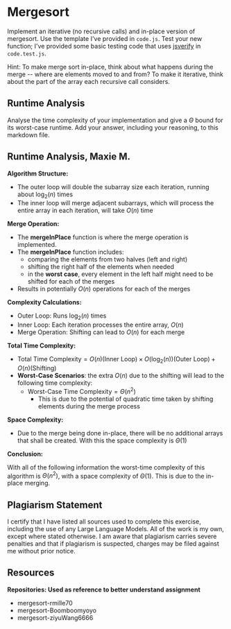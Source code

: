 # Mergesort

Implement an iterative (no recursive calls) and in-place version of mergesort.
Use the template I've provided in `code.js`. Test your new function; I've
provided some basic testing code that uses
[jsverify](https://jsverify.github.io/) in `code.test.js`.

Hint: To make merge sort in-place, think about what happens during the merge --
where are elements moved to and from? To make it iterative, think about the
part of the array each recursive call considers.

## Runtime Analysis

Analyse the time complexity of your implementation and give a $\Theta$ bound for
its worst-case runtime. Add your answer, including your reasoning, to this
markdown file.

## Runtime Analysis, Maxie M.

**Algorithm Structure:**
- The outer loop will double the subarray size each iteration, running about $\log_2(n)$ times 
- The inner loop will merge adjacent subarrays, which will process the entire array in each iteration, will take $O(n)$ time

**Merge Operation:**
- The **mergeInPlace** function is where the merge operation is implemented.
- The **mergeInPlace** function includes:
  - comparing the elements from two halves (left and right)
  - shifting the right half of the elements when needed
  - in the **worst case**, every element in the left half might need to be shifted for each of the merges 
- Results in potentially $O(n)$ operations for each of the merges

**Complexity Calculations:** 
- Outer Loop: Runs $\log_2(n)$ times
- Inner Loop: Each iteration processes the entire array, $O(n)$
- Merge Operation: Shifting can lead to $O(n)$ for each merge 

**Total Time Complexity:**
- $\text{Total Time Complexity} = O(n)(\text{Inner Loop}) \times O(\log_2(n))(\text{Outer Loop}) + O(n)(\text{Shifting})$
- **Worst-Case Scenarios**: the extra $O(n)$ due to the shifting will lead to the following time complexity:
  - $\text{Worst-Case Time Complexity} = \Theta(n^2)$
    - This is due to the potential of quadratic time taken by shifting elements during the merge process
  
**Space Complexity:** 
- Due to the merge being done in-place, there will be no additional arrays that shall be created. With this the space complexity is $\Theta(1)$
  
**Conclusion:** 

With all of the following information the worst-time complexity of this algorithm is $\Theta(n^2)$, with a space complexity of $\Theta(1)$. This is due to the in-place merging. 

## Plagiarism Statement
I certify that I have listed all sources used to complete this exercise, including the use of any Large Language Models. All of the work is my own, except where stated otherwise. I am aware that plagiarism carries severe penalties and that if plagiarism is suspected, charges may be filed against me without prior notice.

## Resources
**Repositories: Used as reference to better understand assignment** 
- mergesort-rmille70 
- mergesort-Boomboomyoyo
- mergesort-ziyuWang6666 
